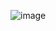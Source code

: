 ![image](https://github.com/BhavikaPathak/Thyroid_Disease_Detection_project/assets/124080460/ef0533a5-4579-41c6-94c3-1b0cdc4c43a0)
